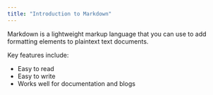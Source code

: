 ```yaml
---
title: "Introduction to Markdown"
---
```


Markdown is a lightweight markup language that you can use to add formatting elements to plaintext text documents.

Key features include:
- Easy to read
- Easy to write
- Works well for documentation and blogs
